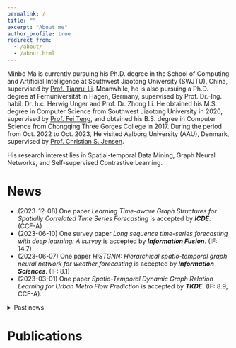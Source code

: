 ```yaml
---
permalink: /
title: ""
excerpt: "About me"
author_profile: true
redirect_from: 
  - /about/
  - /about.html
---
```

Minbo Ma is currently pursuing his Ph.D. degree in the School of Computing and Artificial Intelligence at Southwest Jiaotong University (SWJTU), China, supervised by [Prof. Tianrui Li](https://faculty.swjtu.edu.cn/litianrui/en/index.htm). Meanwhile, he is also pursuing a Ph.D. degree at Fernuniversität in Hagen, Germany, supervised by Prof. Dr.-Ing. habil. Dr. h.c. Herwig Unger and Prof. Dr. Zhong Li. He obtained his M.S. degree in Computer Science from Southwest Jiaotong University in 2020, supervised by [Prof. Fei Teng](https://faculty.swjtu.edu.cn/tengfei/en/index.htm), and obtained his B.S. degree in Computer Science from Chongqing Three Gorges College in 2017. During the period from Oct. 2022 to Oct. 2023, He visited Aalborg University (AAU), Denmark, supervised by [Prof. Christian S. Jensen](https://csj.cs.aau.dk/).  

His research interest lies in Spatial-temporal Data Mining, Graph Neural Networks, and Self-supervised Contrastive Learning.

<!--<span style="color:red"> **[Call for paper]** We organize a special issue on **[Urban Foundation Models](http://RaymondHLIU.github.io/files/ACM-CFP-TIST-Urban-Foundation-Models.pdf)** at ***[ACM TIST](https://dl.acm.org/journal/tist)***, we sincerely invite you to contribute a manuscript. Submission deadline on April 30, 2025! </span>

<span style="color:red"> **[Postdoc]** Postdoc/Research Associate positions available! Very competitive salary and research fund package. Please drop your resume and representative publications to liuh\[AT\]ust\[DOT\]hk. </span>

<span style="color:red"> **[Prospective 2025 Fall PhD students]** Please feel free to send your resume to liuh\[AT\]ust\[DOT\]hk. Experiences of top-tier academic publications, data mining challenge awards, and ICPC awards are strong plus. Perspective students are highly encouraged to apply to my visiting student positions first. You can have a close look at my research group, and we can also try to find common research interests before you start your research career. </span><br><br>
<span style="color:red"> **[Prospective RBM students]** If you are interested in my group, please directly apply in the system, we may schedule an offline meeting during your onsite interview. If you have accepted an offer, please appointment with me for a meeting and read the [Guidelines & Expectations](http://RaymondHLIU.github.io/files/MPhil_Guideline.pdf) before you request for supervision. Thanks! 
<span id="main"> </span>
-->

News
======
<!-- * <span style="color:red">New!</span> (2024-11-20) We organize a special issue on **[Urban Foundation Models](http://RaymondHLIU.github.io/files/ACM-CFP-TIST-Urban-Foundation-Models.pdf)** at ***[ACM TIST](https://dl.acm.org/journal/tist)***, we sincerely invite you to contribute a manuscript.
-->
<!--* <span style="color:red">New!</span> (2024-11-20) Three papers were accepted to ***KDD 2025*** about **[LLM as Traffic Control Agent](https://arxiv.org/abs/2312.16044)** ([Media Coverage](https://www.qbitai.com/2024/03/128386.html)), **[Auotmated Spatiotemporal Forecasting](https://arxiv.org/abs/2409.16586)** and **[Graph LoRA](https://arxiv.org/abs/2409.16670)**, congrates to my students Siqi Lai, Tengfei Lyu, and Zherui Yang.
-->
* (2023-12-08) One paper *Learning Time-aware Graph Structures for Spatially Correlated Time Series Forecasting* is accepted by ***ICDE***. (CCF-A)
* (2023-06-10) One survey paper *Long sequence time-series forecasting with deep learning: A survey* is accepted by ***Information Fusion***. (IF: 14.7)
* (2023-06-07) One paper *HiSTGNN: Hierarchical spatio-temporal graph neural network for weather forecasting* is accepted by ***Information Sciences***. (IF: 8.1)
* (2023-03-01) One paper *Spatio-Temporal Dynamic Graph Relation Learning for Urban Metro Flow Prediction* is accepted by ***TKDE***. (IF: 8.9, CCF-A).
<details>
<summary>Past news</summary>
* (2023-06-07) One paper *HiSTGNN: Hierarchical spatio-temporal graph neural network for weather forecasting* is accepted by Information Sciences. (IF: 8.1) <br>
* (2023-03-01) One paper *Spatio-Temporal Dynamic Graph Relation Learning for Urban Metro Flow Prediction* is accepted by TKDE. (IF: 8.9, CCF-A).  <br>
</details>

Publications
======
<!--* <ins>Siqi Lai</ins>, <ins>Zhao Xu</ins>, <ins>Weijia Zhang</ins>, ***Hao Liu\****, Hui Xiong. [LLMLight: Large Language Models as Traffic Signal Control Agents](https://arxiv.org/abs/2312.16044). In Proceedings of the 31st ACM SIGKDD International Conference on Knowledge Discovery and Data Mining  (***KDD 2025***), Toronto, Canada, 2025. [Media Coverage](https://www.qbitai.com/2024/03/128386.html)
* <ins>Jindong Han</ins>, <ins>Weijia Zhang</ins>, ***Hao Liu\****, Tao Tao, Naiqiang Tan and Hui Xiong. [BigST: Linear Complexity Spatio-Temporal Graph Neural Network for Traffic Forecasting on Large-Scale Road Networks](https://dl.acm.org/doi/abs/10.14778/3641204.3641217). In Proceedings of the VLDB Endowment (***VLDB 2024***), Guangzhou, China, 2024. <font color="#dd0000"> Best paper nomination award </font>
* <ins>Jindong Han</ins>, ***Hao Liu\****, Shui Liu, Xi Chen, Naiqiang Tan, Hua Chai, Hui Xiong. [iETA: A Robust and Scalable Incremental Learning Framework for Time-of-Arrival Estimation](https://dl.acm.org/doi/10.1145/3580305.3599842). In Proceedings of the 29th ACM SIGKDD International Conference on Knowledge Discovery and Data Mining (***KDD 2023***), Long Beach, CA, USA, 2023. <font color="#dd0000"> Full deployment on DiDi Chuxing </font>
* **Hao Liu**, Ying Li, Yanjie Fu, Huaibo Mei, Jingbo Zhou, Xu Ma and Hui Xiong. [Polestar: An Intelligent, Efficient and National-Wide Public Transportation Routing Engine](http://RaymondHLIU.github.io/files/KDD20-polestar.pdf). In Proceedings of the 26th ACM SIGKDD International Conference on Knowledge Discovery and Data Mining (***KDD 2020***), San Diego, California, 2020. <font color="#dd0000"> Full deployment on Baidu Maps</font>
* **Hao Liu**, Yongxin Tong, Panpan Zhang, Xinjiang Lu, Jianguo Duan, and Hui Xiong. [Hydra: A Personalized and Context-Aware Multi-Modal Transportation Recommendation System](http://RaymondHLIU.github.io/files/KDD19-Hydra.pdf). In Proceedings of the 25th ACM SIGKDD International Conference on Knowledge Discovery and Data Mining (***KDD 2019***) , Anchorage, Alaska, 2019. <font color="#dd0000"> Full deployment on Baidu Maps</font>
-->
